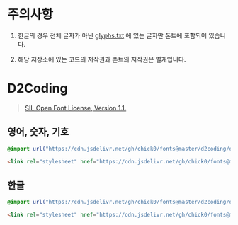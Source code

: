 # 주의사항

1. 한글의 경우 전체 글자가 아닌 [glyphs.txt](https://github.com/chick0/fonts/blob/master/glyphs.txt) 에 있는 글자만 폰트에 포함되어 있습니다.

2. 해당 저장소에 있는 코드의 저작권과 폰트의 저작권은 별개입니다.

# D2Coding

> [SIL Open Font License, Version 1.1.](https://github.com/naver/d2codingfont/wiki/Open-Font-License)

## 영어, 숫자, 기호

```css
@import url("https://cdn.jsdelivr.net/gh/chick0/fonts@master/d2coding/d2coding.min.css");
```

```html
<link rel="stylesheet" href="https://cdn.jsdelivr.net/gh/chick0/fonts@master/d2coding/d2coding.min.css">
```

## 한글

```css
@import url("https://cdn.jsdelivr.net/gh/chick0/fonts@master/d2coding/d2coding.kr.min.css");
```

```html
<link rel="stylesheet" href="https://cdn.jsdelivr.net/gh/chick0/fonts@master/d2coding/d2coding.kr.min.css">
```

